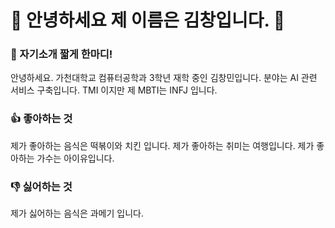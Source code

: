 # 👋 안녕하세요 제 이름은 김창입니다. 👋

### 💬 자기소개 짧게 한마디!
안녕하세요. 가천대학교 컴퓨터공학과 3학년 재학 중인 김창민입니다.
분야는 AI 관련 서비스 구축입니다. 
TMI 이지만 제 MBTI는 INFJ 입니다.


### 👍 좋아하는 것
제가 좋아하는 음식은 떡볶이와 치킨 입니다. 
제가 좋아하는 취미는 여행입니다.
제가 좋아하는 가수는 아이유입니다.


### 👎 싫어하는 것
제가 싫어하는 음식은 과메기 입니다.
